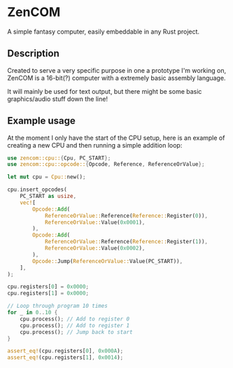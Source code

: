 # ZenCOM

A simple fantasy computer, easily embeddable in any Rust project.


## Description

Created to serve a very specific purpose in one a prototype I'm working on, ZenCOM is a 16-bit(?) computer with a extremely basic assembly language.


It will mainly be used for text output, but there might be some basic graphics/audio stuff down the line!

## Example usage

At the moment I only have the start of the CPU setup, here is an example of creating a new CPU and then running a simple addition loop:

```rust
use zencom::cpu::{Cpu, PC_START};
use zencom::cpu::opcode::{Opcode, Reference, ReferenceOrValue};

let mut cpu = Cpu::new();

cpu.insert_opcodes(
    PC_START as usize,
    vec![
        Opcode::Add(
            ReferenceOrValue::Reference(Reference::Register(0)),
            ReferenceOrValue::Value(0x0001),
        ),
        Opcode::Add(
            ReferenceOrValue::Reference(Reference::Register(1)),
            ReferenceOrValue::Value(0x0002),
        ),
        Opcode::Jump(ReferenceOrValue::Value(PC_START)),
    ],
);

cpu.registers[0] = 0x0000;
cpu.registers[1] = 0x0000;

// Loop through program 10 times
for _ in 0..10 {
    cpu.process(); // Add to register 0
    cpu.process(); // Add to register 1
    cpu.process(); // Jump back to start
}

assert_eq!(cpu.registers[0], 0x000A);
assert_eq!(cpu.registers[1], 0x0014);
```
